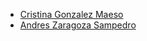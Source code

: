 - [Cristina Gonzalez Maeso](https://github.com/CristinaGoma)  
- [Andres Zaragoza Sampedro](https://github.com/AndresZaragozaSampedro)
